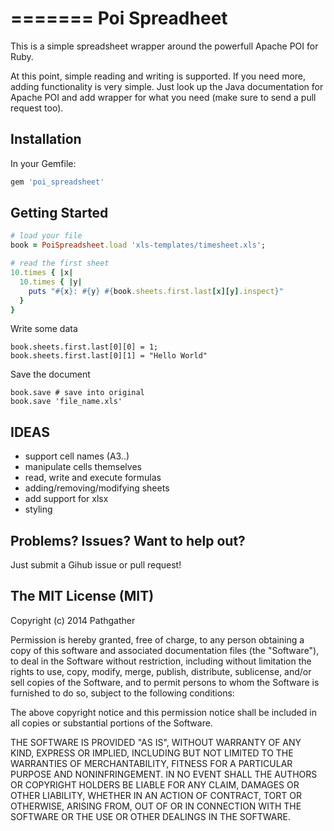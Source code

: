 
=======
Poi Spreadheet
=========

This is a simple spreadsheet wrapper around the powerfull Apache POI for Ruby.

At this point, simple reading and writing is supported. If you need more, adding functionality is very simple.
Just look up the Java documentation for Apache POI and add wrapper for what you need (make sure to send a pull request too).


Installation
---------------------
In your Gemfile:
```ruby
gem 'poi_spreadsheet'
```
Getting Started
---------------------
```ruby
# load your file
book = PoiSpreadsheet.load 'xls-templates/timesheet.xls'; 

# read the first sheet
10.times { |x| 
  10.times { |y| 
    puts "#{x}: #{y} #{book.sheets.first.last[x][y].inspect}" 
  }
}
```

Write some data
```
book.sheets.first.last[0][0] = 1;
book.sheets.first.last[0][1] = "Hello World"
```

Save the document

```
book.save # save into original
book.save 'file_name.xls'
```


IDEAS
-----
 - support cell names (A3..)
 - manipulate cells themselves
 - read, write and execute formulas
 - adding/removing/modifying sheets
 - add support for xlsx
 - styling


Problems? Issues? Want to help out?
---------------------
Just submit a Gihub issue or pull request! 

The MIT License (MIT)
---------------------
Copyright (c) 2014 Pathgather

Permission is hereby granted, free of charge, to any person obtaining a copy of
this software and associated documentation files (the "Software"), to deal in
the Software without restriction, including without limitation the rights to
use, copy, modify, merge, publish, distribute, sublicense, and/or sell copies of
the Software, and to permit persons to whom the Software is furnished to do so,
subject to the following conditions:

The above copyright notice and this permission notice shall be included in all
copies or substantial portions of the Software.

THE SOFTWARE IS PROVIDED "AS IS", WITHOUT WARRANTY OF ANY KIND, EXPRESS OR
IMPLIED, INCLUDING BUT NOT LIMITED TO THE WARRANTIES OF MERCHANTABILITY, FITNESS
FOR A PARTICULAR PURPOSE AND NONINFRINGEMENT. IN NO EVENT SHALL THE AUTHORS OR
COPYRIGHT HOLDERS BE LIABLE FOR ANY CLAIM, DAMAGES OR OTHER LIABILITY, WHETHER
IN AN ACTION OF CONTRACT, TORT OR OTHERWISE, ARISING FROM, OUT OF OR IN
CONNECTION WITH THE SOFTWARE OR THE USE OR OTHER DEALINGS IN THE SOFTWARE.
